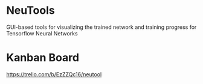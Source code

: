 # NeuTools
GUI-based tools for visualizing the trained network and training progress for Tensorflow Neural Networks

# Kanban Board
https://trello.com/b/EzZZQc16/neutool
